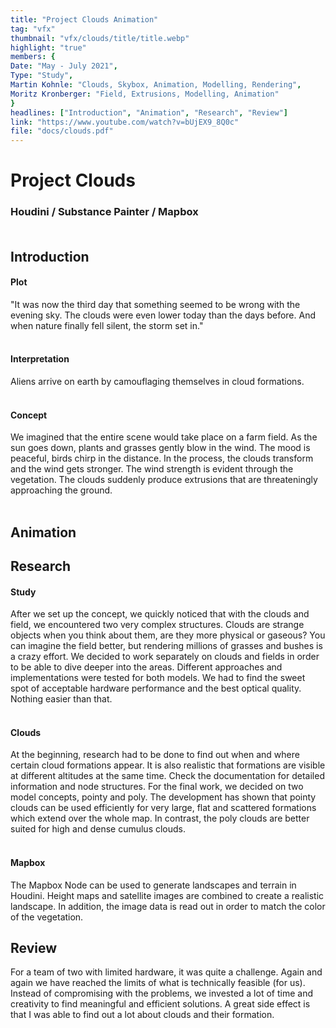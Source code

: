```yaml
---
title: "Project Clouds Animation"
tag: "vfx"
thumbnail: "vfx/clouds/title/title.webp"
highlight: "true"
members: {
Date: "May - July 2021",   
Type: "Study",  
Martin Kohnle: "Clouds, Skybox, Animation, Modelling, Rendering",
Moritz Kronberger: "Field, Extrusions, Modelling, Animation"
}
headlines: ["Introduction", "Animation", "Research", "Review"]
link: "https://www.youtube.com/watch?v=bUjEX9_8Q0c"
file: "docs/clouds.pdf"
---
```


# Project Clouds

### Houdini / Substance Painter / Mapbox <br /> <br />

<team :members="members" :link="link" title="Media" type="Video" :doc="file"></team>

<image-loader height="overview_image_wide" image="vfx/clouds/title"></image-loader>

## Introduction

#### Plot

"It was now the third day that something seemed to be wrong with the evening sky. The clouds were even lower today than the days before. And when nature finally fell silent, the storm set in."
<br /> <br />

#### Interpretation

Aliens arrive on earth by camouflaging themselves in cloud formations.
<br /> <br />

#### Concept

We imagined that the entire scene would take place on a farm field. As the sun goes down, plants and grasses gently blow in the wind. The mood is peaceful, birds chirp in the distance. In the process, the clouds transform and the wind gets stronger. The wind strength is evident through the vegetation. The clouds suddenly produce extrusions that are threateningly approaching the ground.
<br /> <br />

## Animation  

<youtube-loader link="https://www.youtube.com/embed/bUjEX9_8Q0c"></youtube-loader>

## Research

#### Study

After we set up the concept, we quickly noticed that with the clouds and field, we encountered two very complex structures. Clouds are strange objects when you think about them, are they more physical or gaseous? You can imagine the field better, but rendering millions of grasses and bushes is a crazy effort. We decided to work separately on clouds and fields in order to be able to dive deeper into the areas. Different approaches and implementations were tested for both models. We had to find the sweet spot of acceptable hardware performance and the best optical quality. Nothing easier than that. <br /> <br />

#### Clouds

At the beginning, research had to be done to find out when and where certain cloud formations appear. It is also realistic that formations are visible at different altitudes at the same time.
Check the documentation for detailed information and node structures. For the final work, we decided on two model concepts, pointy and poly. The development has shown that pointy clouds can be used efficiently for very large, flat and scattered formations which extend over the whole map. In contrast, the poly clouds are better suited for high and dense cumulus clouds.
<br /> <br />

#### Mapbox

The Mapbox Node can be used to generate landscapes and terrain in Houdini.
Height maps and satellite images are combined to create a realistic landscape.
In addition, the image data is read out in order to match the color of the vegetation.


<image-loader height="overview_image_ws" image="vfx/clouds/poly"></image-loader>

## Review

For a team of two with limited hardware, it was quite a challenge. Again and again we have reached the limits of what is technically feasible (for us). Instead of compromising with the problems, we invested a lot of time and creativity to find meaningful and efficient solutions.
A great side effect is that I was able to find out a lot about clouds and their formation.
